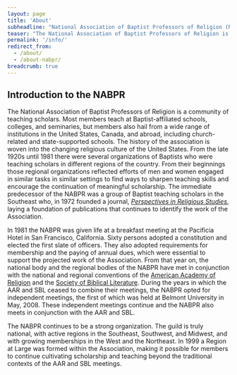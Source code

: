 ```yaml
---
layout: page
title: 'About'
subheadline: "National Association of Baptist Professors of Religion (NABPR)"
teaser: "The National Association of Baptist Professors of Religion is a community of teaching scholars. Most members teach at Baptist-affiliated schools, colleges, and seminaries, but members also hail from a wide range of institutions in the United States, Canada, and abroad, including church-related and state-supported schools. The history of the association is woven into the changing religious culture of the United States."
permalink: '/info/'
redirect_from:
  - /about/
  - /about-nabpr/
breadcrumb: true  
---
```

## Introduction to the NABPR

The National Association of Baptist Professors of Religion is a community of teaching scholars. Most members teach at Baptist-affiliated schools, colleges, and seminaries, but members also hail from a wide range of institutions in the United States, Canada, and abroad, including church-related and state-supported schools. The history of the association is woven into the changing religious culture of the United States. From the late 1920s until 1981 there were several organizations of Baptists who were teaching scholars in different regions of the country. From their beginnings those regional organizations reflected efforts of men and women engaged in similar tasks in similar settings to find ways to sharpen teaching skills and encourage the continuation of meaningful scholarship. The immediate predecessor of the NABPR was a group of Baptist teaching scholars in the Southeast who, in 1972 founded a journal, [_Perspectives in Religious Studies_](http://baylor.edu/prs), laying a foundation of publications that continues to identify the work of the Association.

In 1981 the NABPR was given life at a breakfast meeting at the Pacificia Hotel in San Francisco, California. Sixty persons adopted a constitution and elected the first slate of officers. They also adopted requirements for membership and the paying of annual dues, which were essential to support the projected work of the Association. From that year on, the national body and the regional bodies of the NABPR have met in conjunction with the national and regional conventions of the [American Academy of Religion](http://www.aar-site.org/) and the [Society of Biblical Literature](http://www.sbl-site.org/). During the years in which the AAR and SBL ceased to combine their meetings, the NABPR opted for independent meetings, the first of which was held at Belmont University in May, 2008. These independent meetings continue and the NABPR also meets in conjunction with the AAR and SBL.  

The NABPR continues to be a strong organization. The guild is truly national, with active regions in the Southeast, Southwest, and Midwest, and with growing memberships in the West and the Northeast. In 1999 a Region at Large was formed within the Association, making it possible for members to continue cultivating scholarship and teaching beyond the traditional contexts of the AAR and SBL meetings.
